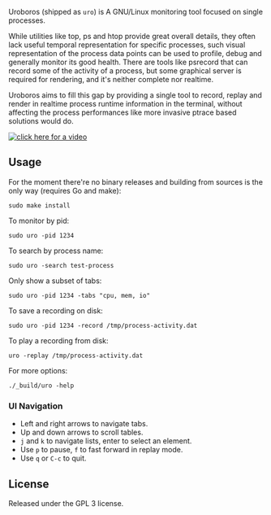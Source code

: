 Uroboros (shipped as `uro`) is A GNU/Linux monitoring tool focused on single processes. 

While 
utilities like top, ps and htop provide great overall details, they often lack useful temporal representation for 
specific processes, such visual representation of the process data points can be used to profile, debug and 
generally monitor its good health. There are tools like psrecord that can record some of the 
activity of a process, but some graphical server is required for rendering, and it's neither complete nor realtime.

Uroboros aims to fill this gap by providing a single tool to record, replay and render in realtime process 
runtime information in the terminal, without affecting the process performances like more invasive ptrace based 
solutions 
would do.

[![click here for a video](https://asciinema.org/a/382003.png)](https://asciinema.org/a/382003)

## Usage

For the moment there're no binary releases and building from sources is the only way (requires Go and make):

    sudo make install

To monitor by pid:

    sudo uro -pid 1234

To search by process name:

    sudo uro -search test-process

Only show a subset of tabs:

    sudo uro -pid 1234 -tabs "cpu, mem, io"

To save a recording on disk:

    sudo uro -pid 1234 -record /tmp/process-activity.dat

To play a recording from disk:

    uro -replay /tmp/process-activity.dat

For more options:
    
    ./_build/uro -help

### UI Navigation

* Left and right arrows to navigate tabs.
* Up and down arrows to scroll tables.
* `j` and `k` to navigate lists, enter to select an element.
* Use `p` to pause, `f` to fast forward in replay mode.
* Use `q` or `C-c` to quit.

## License

Released under the GPL 3 license.